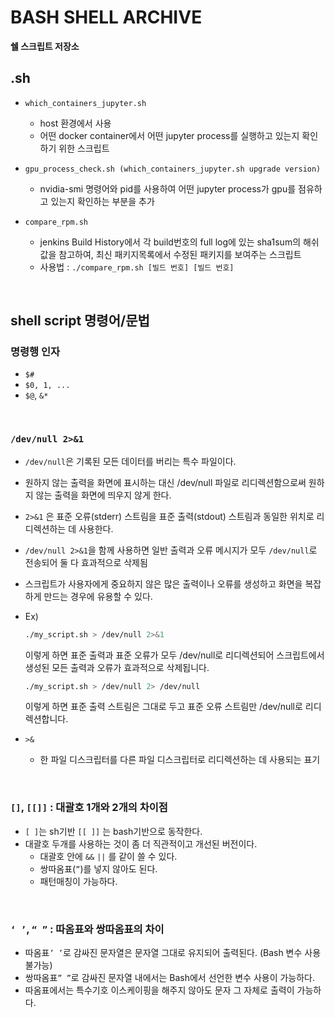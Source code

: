 # BASH SHELL ARCHIVE
**쉘 스크립트 저장소**

## .sh  
- ```which_containers_jupyter.sh```
	-  host 환경에서 사용   
	-  어떤 docker container에서 어떤 jupyter process를 실행하고 있는지 확인하기 위한 스크립트
	
- ```gpu_process_check.sh (which_containers_jupyter.sh upgrade version)```
	- nvidia-smi 명령어와 pid를 사용하여 어떤 jupyter process가 gpu를 점유하고 있는지 확인하는 부분을 추가  
- ```compare_rpm.sh```   
	- jenkins Build History에서 각 build번호의 full log에 있는 sha1sum의 해쉬값을 참고하여, 최신 패키지목록에서 수정된 패키지를 보여주는 스크립트   
	- 사용법 : ```./compare_rpm.sh [빌드 번호] [빌드 번호]```

<br>

## shell script 명령어/문법
### 명령행 인자   
- ```$#```   
- ```$0, 1, ...```   
- ```$@```, ```&*```   
<br>   

### `/dev/null 2>&1  ` 
- `/dev/null`은 기록된 모든 데이터를 버리는 특수 파일이다.
- 원하지 않는 출력을 화면에 표시하는 대신 /dev/null 파일로 리디렉션함으로써 원하지 않는 출력을 화면에 띄우지 않게 한다.
- `2>&1` 은 표준 오류(stderr) 스트림을 표준 출력(stdout) 스트림과 동일한 위치로 리디렉션하는 데 사용한다.
- `/dev/null 2>&1`을 함께 사용하면 일반 출력과 오류 메시지가 모두 `/dev/null`로 전송되어 둘 다 효과적으로 삭제됨
- 스크립트가 사용자에게 중요하지 않은 많은 출력이나 오류를 생성하고 화면을 복잡하게 만드는 경우에 유용할 수 있다.
- Ex)
    
    ```bash
    ./my_script.sh > /dev/null 2>&1
    ```
    
    이렇게 하면 표준 출력과 표준 오류가 모두 /dev/null로 리디렉션되어 스크립트에서 생성된 모든 출력과 오류가 효과적으로 삭제됩니다.
    
    ```bash
    ./my_script.sh > /dev/null 2> /dev/null
    ```
    
    이렇게 하면 표준 출력 스트림은 그대로 두고 표준 오류 스트림만 /dev/null로 리디렉션합니다.
    
- ```>&```
    - 한 파일 디스크립터를 다른 파일 디스크립터로 리디렉션하는 데 사용되는 표기   

<br>   

### `[]`, `[[]]` : 대괄호 1개와 2개의 차이점   
- `[ ]`는 sh기반 `[[ ]]` 는 bash기반으로 동작한다.
- 대괄호 두개를 사용하는 것이 좀 더 직관적이고 개선된 버전이다.
    - 대괄호 안에 `&&` `||` 를 같이 쓸 수 있다.
    - 쌍따옴표(`”`)를 넣지 않아도 된다.
    - 패턴매칭이 가능하다. 

<br>  

### `‘ ’`, `“ ”` : 따옴표와 쌍따옴표의 차이   
- 따옴표`’ ’`로 감싸진 문자열은 문자열 그대로 유지되어 출력된다. (Bash 변수 사용 불가능)
- 쌍따옴표`” ”`로 감싸진 문자열 내에서는 Bash에서 선언한 변수 사용이 가능하다.
- 따옴표에서는 특수기호 이스케이핑을 해주지 않아도 문자 그 자체로 출력이 가능하다.




